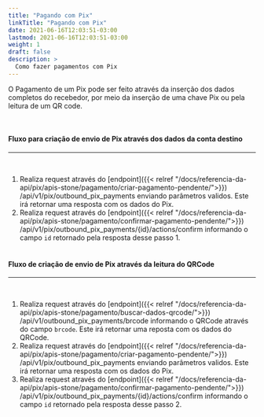 ```yaml
---
title: "Pagando com Pix"
linkTitle: "Pagando com Pix"
date: 2021-06-16T12:03:51-03:00
lastmod: 2021-06-16T12:03:51-03:00
weight: 1
draft: false
description: >
  Como fazer pagamentos com Pix
---
```


O Pagamento de um Pix pode ser feito através da inserção dos dados completos do recebedor, por meio da inserção de uma chave Pix ou pela leitura de um QR code.

<br>

#### **Fluxo para criação de envio de Pix através dos dados da conta destino**
---
<br>

1. Realiza request através do [endpoint]({{< relref "/docs/referencia-da-api/pix/apis-stone/pagamento/criar-pagamento-pendente/">}}) /api/v1/pix/outbound_pix_payments enviando parâmetros validos. Este irá retornar uma resposta com os dados do Pix.
2. Realiza request através do [endpoint]({{< relref "/docs/referencia-da-api/pix/apis-stone/pagamento/confirmar-pagamento-pendente/">}}) /api/v1/pix/outbound_pix_payments/{id}/actions/confirm informando o campo `id` retornado pela resposta desse passo 1.<br><br>


#### **Fluxo de criação de envio de Pix através da leitura do QRCode**
---
<br>

1. Realiza request através do [endpoint]({{< relref "/docs/referencia-da-api/pix/apis-stone/pagamento/buscar-dados-qrcode/">}}) /api/v1/outbound_pix_payments/brcode informando o QRCode através do campo `brcode`. Este irá retornar uma reposta com os dados do QRCode.
2. Realiza request através do [endpoint]({{< relref "/docs/referencia-da-api/pix/apis-stone/pagamento/criar-pagamento-pendente/">}}) /api/v1/pix/outbound_pix_payments enviando parâmetros validos. Este irá retornar uma resposta com os dados do Pix.
3. Realiza request através do [endpoint]({{< relref "/docs/referencia-da-api/pix/apis-stone/pagamento/confirmar-pagamento-pendente/">}}) /api/v1/pix/outbound_pix_payments/{id}/actions/confirm informando o campo `id` retornado pela resposta desse passo 2.<br><br>
